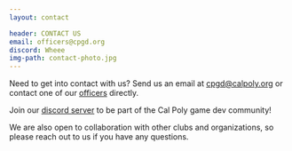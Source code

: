 ```yaml
---
layout: contact

header: CONTACT US
email: officers@cpgd.org
discord: Wheee
img-path: contact-photo.jpg
---
```


Need to get into contact with us? Send us an email at [cpgd@calpoly.org][email] or contact one of our [officers][officers] directly.

Join our [discord server][discord-link] to be part of the Cal Poly game dev community!

We are also open to collaboration with other clubs and organizations, so please reach out to us if you have any questions.    



[discord-link]: https://discord.gg/A9dB8Gq
[email]: mailto:officers@cpgd.org
[officers]: cpgd-website/officers
